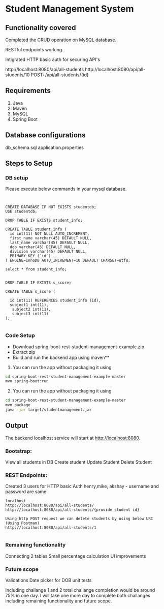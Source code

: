 # Student Management System

## Functionality covered

Completed the CRUD operation on MySQL database.

RESTful endpoints working.

Intigrated HTTP basic auth for securing API's

http://localhost:8080/api/all-students
http://localhost:8080/api/all-students/10
POST: /api/all-students/{id}

## Requirements

1.  Java 
2.  Maven
3.  MySQL
4.  Spring Boot

## Database configurations
db_schema.sql
application.properties


## Steps to Setup
### DB setup

Please execute below commands in your mysql database.

````


CREATE DATABASE IF NOT EXISTS studentdb;
USE studentdb;

DROP TABLE IF EXISTS student_info;

CREATE TABLE student_info (
  id int(11) NOT NULL AUTO_INCREMENT,
  first_name varchar(45) DEFAULT NULL,
  last_name varchar(45) DEFAULT NULL,
  dob varchar(45) DEFAULT NULL,
  division varchar(45) DEFAULT NULL,
  PRIMARY KEY (`id`)
) ENGINE=InnoDB AUTO_INCREMENT=10 DEFAULT CHARSET=utf8;

select * from student_info;


DROP TABLE IF EXISTS s_score;

CREATE TABLE s_score (

  id int(11) REFERENCES student_info (id),
  subject1 int(11),
   subject2 int(11),
   subject3 int(11)
);


````


### Code Setup

* Download spring-boot-rest-student-management-example.zip
* Extract zip 
* Build and run the backend app using maven**

1) You can run the app without packaging it using

```bash
cd spring-boot-rest-student-management-example-master
mvn spring-boot:run
```


2) You can run the app without packaging it using

```bash
cd spring-boot-rest-student-management-example-master
mvn package
java -jar target/studentmanagement.jar
```

## Output

The backend localhost service will start at <http://localhost:8080>.

### Bootstrap:
View all students in DB
Create student
Update Student
Delete Student


### REST Endpoints:

Created 3 users for HTTP basic Auth
henry,mike, akshay - username and password are same

````
localhost
http://localhost:8080/api/all-students/
http://localhost:8080/api/all-students/{provide student id}

Using http POST request we can delete students by using below URI (Using Postman)
http://localhost:8080/api/all-students/1


````

### Remaining functionality

Connecting 2 tables
Small percentage calculation
UI improvements

### Future scope
Validations
Date picker for DOB
unit tests

Including challange 1 and 2 total challange completion would be around 75% in one day. I will take one more day to complete both challanges including remaining functionality and future scope. 
